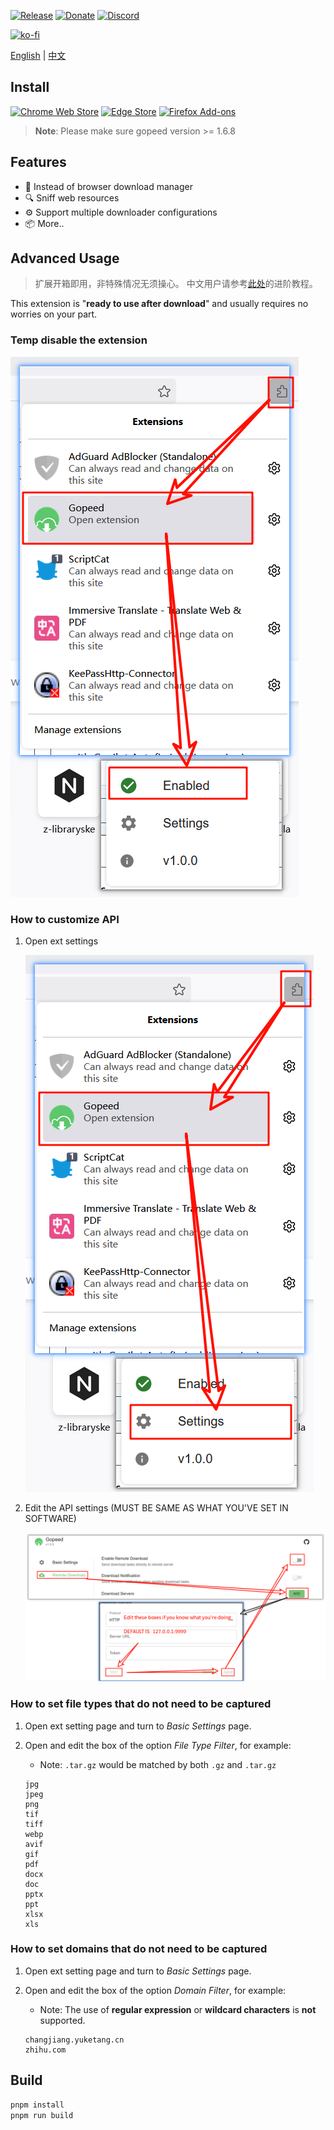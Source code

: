 [![Release](https://img.shields.io/github/release/GopeedLab/browser-extension.svg)](https://github.com/GopeedLab/browser-extension/releases)
[![Donate](https://img.shields.io/badge/%24-donate-ff69b4.svg)](https://docs.gopeed.com/donate.html)
[![Discord](https://img.shields.io/discord/1037992631881449472?label=Discord&logo=discord&style=social)](https://discord.gg/ZUJqJrwCGB)

[![ko-fi](https://ko-fi.com/img/githubbutton_sm.svg)](https://ko-fi.com/R6R6IJGN6)

[English](/README.md) | [中文](/README_zh-CN.md)

## Install

[<img src="/_docs/img/store/chrome-web-store.png" title="Chrome Web Store" alt="Chrome Web Store" width="170" height="48" />](https://chromewebstore.google.com/detail/gopeed/mijpgljlfcapndmchhjffkpckknofcnd) [<img src="/_docs/img/store/microsoft-store.png" title="Edge Store" alt="Edge Store" height="48">](https://microsoftedge.microsoft.com/addons/detail/dkajnckekendchdleoaenoophcobooce) [<img src="/_docs/img/store/firefox-add-ons.png" title="Firefox Add-ons" alt="Firefox Add-ons" width="170" height="48" />](https://addons.mozilla.org/zh-CN/firefox/addon/gopeed-extension)

> **Note**: Please make sure gopeed version >= 1.6.8

## Features

- 🔽 Instead of browser download manager
- 🔍 Sniff web resources
- ⚙️ Support multiple downloader configurations
- 📦 More..

## Advanced Usage

> 扩展开箱即用，非特殊情况无须操心。
> 中文用户请参考[此处](/README_zh-CN.md#进阶教程)的进阶教程。

This extension is "**ready to use after download**" and usually requires no worries on your part.

### Temp disable the extension

![en_temp_disabled](/_docs/img/tutorial/en_temp_disabled.png)

### How to customize API

1. Open ext settings

    ![en_settings](/_docs/img/tutorial/en_settings.png)

2. Edit the API settings (MUST BE SAME AS WHAT YOU'VE SET IN SOFTWARE)

    ![en_api](/_docs/img/tutorial/en_api.png)

### How to set file types that do not need to be captured

1. Open ext setting page and turn to _Basic Settings_ page.
2. Open and edit the box of the option _File Type Filter_, for example:
    - Note: `.tar.gz` would be matched by both `.gz` and `.tar.gz`

    ```text
    jpg
    jpeg
    png
    tif
    tiff
    webp
    avif
    gif
    pdf
    docx
    doc
    pptx
    ppt
    xlsx
    xls
    ```

### How to set domains that do not need to be captured

1. Open ext setting page and turn to _Basic Settings_ page.
2. Open and edit the box of the option _Domain Filter_, for example:
    - Note: The use of **regular expression** or **wildcard characters** is **not** supported.

    ```text
    changjiang.yuketang.cn
    zhihu.com
    ```

## Build

```bash
pnpm install
pnpm run build
```
